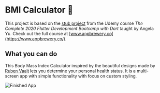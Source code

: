 # BMI Calculator 💪

This project is based on the [stub project](https://github.com/londonappbrewery/bmi-calculator-flutter) from the Udemy course *The Complete 2020 Flutter Development Bootcamp with Dart* taught by Angela Yu. Check out the full course at [www.appbrewery.co](https://www.appbrewery.co/).

## What you can do

This Body Mass Index Calculator inspired by the beautiful designs made by [Ruben Vaalt](https://dribbble.com/shots/4585382-Simple-BMI-Calculator) lets you determine your personal health status. It is a multi-screen app with simple functionality with focus on custom styling. 

![Finished App](https://github.com/londonappbrewery/Images/blob/master/bmi-calc-demo.gif)